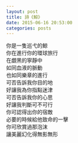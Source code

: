 ```yaml
---
layout: post
title: 詩《鯨》
date: 2015-06-16 20:53:00
categories: posts
---
```


你是一隻巡弋的鯨  
你在進行你的環球旅行  
在覷黑的寧靜中  
如同血液的脈動  
也如同樂章的進行  
可否告訴我你目的地  
好讓我為你指點迷津  
可否告訴我你的心思  
好讓我判斷可不可行  
你可認得出你的宿敵  
必要的時候給他致命的一擊  
你可欣賞過那泡沫  
讓美麗幻化得無影無形  
